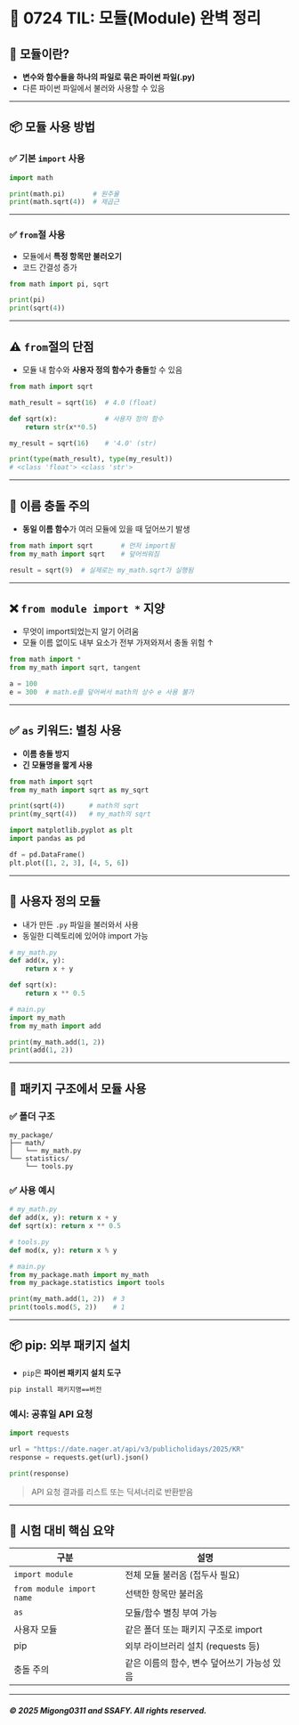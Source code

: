 
# 📘 0724 TIL: 모듈(Module) 완벽 정리

## 📌 모듈이란?

* **변수와 함수들을 하나의 파일로 묶은 파이썬 파일(.py)**
* 다른 파이썬 파일에서 불러와 사용할 수 있음

---

## 📦 모듈 사용 방법

### ✅ 기본 `import` 사용

```python
import math

print(math.pi)       # 원주율
print(math.sqrt(4))  # 제곱근
```

---

### ✅ `from`절 사용

* 모듈에서 **특정 항목만 불러오기**
* 코드 간결성 증가

```python
from math import pi, sqrt

print(pi)
print(sqrt(4))
```

---

## ⚠️ `from`절의 단점

* 모듈 내 함수와 **사용자 정의 함수가 충돌**할 수 있음

```python
from math import sqrt

math_result = sqrt(16)  # 4.0 (float)

def sqrt(x):            # 사용자 정의 함수
    return str(x**0.5)

my_result = sqrt(16)    # '4.0' (str)

print(type(math_result), type(my_result))
# <class 'float'> <class 'str'>
```

---

## 🛑 이름 충돌 주의

* **동일 이름 함수**가 여러 모듈에 있을 때 덮어쓰기 발생

```python
from math import sqrt       # 먼저 import됨
from my_math import sqrt    # 덮어씌워짐

result = sqrt(9)  # 실제로는 my_math.sqrt가 실행됨
```

---

## ❌ `from module import *` 지양

* 무엇이 import되었는지 알기 어려움
* 모듈 이름 없이도 내부 요소가 전부 가져와져서 충돌 위험 ↑

```python
from math import *
from my_math import sqrt, tangent

a = 100
e = 300  # math.e를 덮어써서 math의 상수 e 사용 불가
```

---

## ✅ `as` 키워드: 별칭 사용

* **이름 충돌 방지**
* **긴 모듈명을 짧게 사용**

```python
from math import sqrt
from my_math import sqrt as my_sqrt

print(sqrt(4))      # math의 sqrt
print(my_sqrt(4))   # my_math의 sqrt
```

```python
import matplotlib.pyplot as plt
import pandas as pd

df = pd.DataFrame()
plt.plot([1, 2, 3], [4, 5, 6])
```

---

## 👤 사용자 정의 모듈

* 내가 만든 `.py` 파일을 불러와서 사용
* 동일한 디렉토리에 있어야 import 가능

```python
# my_math.py
def add(x, y):
    return x + y

def sqrt(x):
    return x ** 0.5
```

```python
# main.py
import my_math
from my_math import add

print(my_math.add(1, 2))
print(add(1, 2))
```

---

## 📁 패키지 구조에서 모듈 사용

### ✅ 폴더 구조

```
my_package/
├── math/
│   └── my_math.py
└── statistics/
    └── tools.py
```

### ✅ 사용 예시

```python
# my_math.py
def add(x, y): return x + y
def sqrt(x): return x ** 0.5
```

```python
# tools.py
def mod(x, y): return x % y
```

```python
# main.py
from my_package.math import my_math
from my_package.statistics import tools

print(my_math.add(1, 2))  # 3
print(tools.mod(5, 2))    # 1
```

---

## 📦 pip: 외부 패키지 설치

* `pip`은 **파이썬 패키지 설치 도구**

```bash
pip install 패키지명==버전
```

### 예시: 공휴일 API 요청

```python
import requests

url = "https://date.nager.at/api/v3/publicholidays/2025/KR"
response = requests.get(url).json()

print(response)
```

> API 요청 결과를 리스트 또는 딕셔너리로 반환받음

---

## 📝 시험 대비 핵심 요약

| 구분                        | 설명                        |
| ------------------------- | ------------------------- |
| `import module`           | 전체 모듈 불러옴 (접두사 필요)        |
| `from module import name` | 선택한 항목만 불러옴               |
| `as`                      | 모듈/함수 별칭 부여 가능            |
| 사용자 모듈                    | 같은 폴더 또는 패키지 구조로 import   |
| pip                       | 외부 라이브러리 설치 (requests 등)  |
| 충돌 주의                     | 같은 이름의 함수, 변수 덮어쓰기 가능성 있음 |

---


##### © 2025 Migong0311 and SSAFY. All rights reserved.
